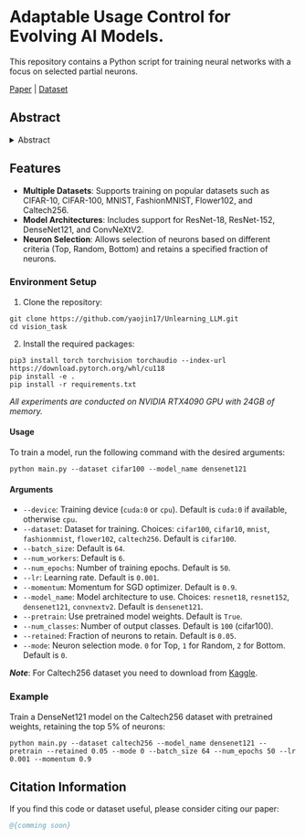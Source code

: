 # Adaptable Usage Control for Evolving AI Models.

This repository contains a Python script for training neural networks with a focus on selected partial neurons. 

[Paper](https://exapme) | [Dataset](https://pytorch.org/vision/stable/datasets.html)

## Abstract

<details><summary>Abstract</summary>


This repository contains a Python script for training neural networks with a focus on selected partial neurons. 

</details>

## Features

- **Multiple Datasets**: Supports training on popular datasets such as CIFAR-10, CIFAR-100, MNIST, FashionMNIST, Flower102, and Caltech256.
- **Model Architectures**: Includes support for ResNet-18, ResNet-152, DenseNet121, and ConvNeXtV2.
- **Neuron Selection**: Allows selection of neurons based on different criteria (Top, Random, Bottom) and retains a specified fraction of neurons.

### Environment Setup

1. Clone the repository:

```
git clone https://github.com/yaojin17/Unlearning_LLM.git
cd vision_task
```

2. Install the required packages:

```
pip3 install torch torchvision torchaudio --index-url https://download.pytorch.org/whl/cu118
pip install -e .
pip install -r requirements.txt
```

*All experiments are conducted on NVIDIA RTX4090 GPU with 24GB of memory.*

#### Usage

To train a model, run the following command with the desired arguments:

```
python main.py --dataset cifar100 --model_name densenet121
```

#### Arguments

- `--device`: Training device (`cuda:0` or `cpu`). Default is `cuda:0` if available, otherwise `cpu`.
- `--dataset`: Dataset for training. Choices: `cifar100`, `cifar10`, `mnist`, `fashionmnist`, `flower102`, `caltech256`. Default is `cifar100`.
- `--batch_size`: Default is `64`.
- `--num_workers`: Default is `6`.
- `--num_epochs`: Number of training epochs. Default is `50`.
- `--lr`: Learning rate. Default is `0.001`.
- `--momentum`: Momentum for SGD optimizer. Default is `0.9`.
- `--model_name`: Model architecture to use. Choices: `resnet18`, `resnet152`, `densenet121`, `convnextv2`. Default is `densenet121`.
- `--pretrain`: Use pretrained model weights. Default is `True`.
- `--num_classes`: Number of output classes. Default is `100` (cifar100).
- `--retained`: Fraction of neurons to retain. Default is `0.05`.
- `--mode`: Neuron selection mode. `0` for Top, `1` for Random, `2` for Bottom. Default is `0`.

***Note***: For Caltech256 dataset you need to download from [Kaggle](https://www.kaggle.com/datasets/jessicali9530/caltech256).

### Example

Train a DenseNet121 model on the Caltech256 dataset with pretrained weights, retaining the top 5% of neurons:

```
python main.py --dataset caltech256 --model_name densenet121 --pretrain --retained 0.05 --mode 0 --batch_size 64 --num_epochs 50 --lr 0.001 --momentum 0.9
```

## Citation Information

If you find this code or dataset useful, please consider citing our paper:

```bib
@{comming soon}
```

